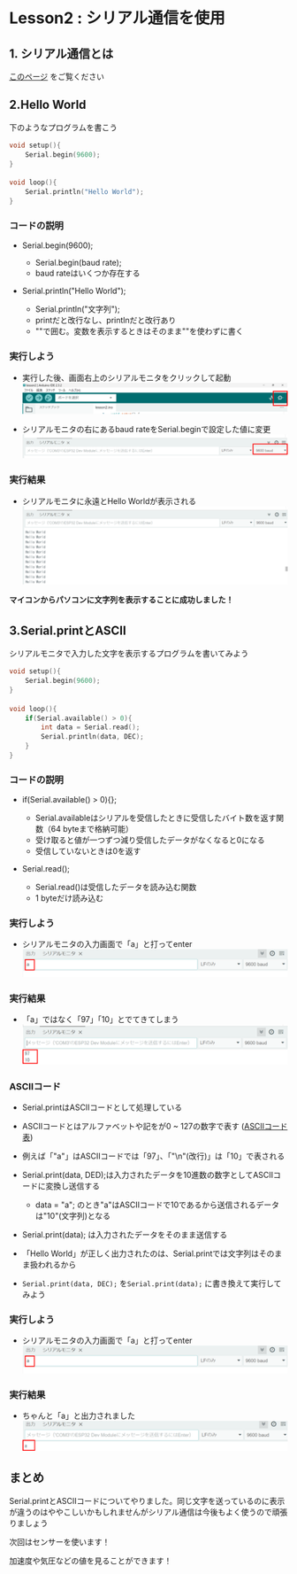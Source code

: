 # Lesson2 : シリアル通信を使用

## 1. シリアル通信とは
[このページ](https://nokolat.github.io/Programming_Documents/communication/#uart)
をご覧ください

## 2.Hello World
下のようなプログラムを書こう
```c++
void setup(){
    Serial.begin(9600);
}

void loop(){
    Serial.println("Hello World");
}
```
### コードの説明 
- Serial.begin(9600);

    - Serial.begin(baud rate);
    - baud rateはいくつか存在する

- Serial.println("Hello World");

    - Serial.println("文字列");
    - printだと改行なし、printlnだと改行あり
    - ""で囲む。変数を表示するときはそのまま""を使わずに書く

### 実行しよう
- 実行した後、画面右上のシリアルモニタをクリックして起動
![](res/lesson2-serial/setup-serialmonitor.png)

- シリアルモニタの右にあるbaud rateをSerial.beginで設定した値に変更
![](res/lesson2-serial/setup-baud.png)

### 実行結果

- シリアルモニタに永遠とHello Worldが表示される
![](res/lesson2-serial/result-HelloWorld.png)

**マイコンからパソコンに文字列を表示することに成功しました！**

## 3.Serial.printとASCII
シリアルモニタで入力した文字を表示するプログラムを書いてみよう
```c++
void setup(){
    Serial.begin(9600);
}

void loop(){
    if(Serial.available() > 0){
        int data = Serial.read();
        Serial.println(data, DEC);
    }
}
```

### コードの説明
- if(Serial.available() > 0){};

    - Serial.availableはシリアルを受信したときに受信したバイト数を返す関数（64 byteまで格納可能）
    - 受け取ると値が一つずつ減り受信したデータがなくなると0になる
    - 受信していないときは0を返す

- Serial.read();

    - Serial.read()は受信したデータを読み込む関数
    - 1 byteだけ読み込む

### 実行しよう
- シリアルモニタの入力画面で「a」と打ってenter
![](res/lesson2-serial/inputserial.png)

### 実行結果
- 「a」ではなく「97」「10」とでてきてしまう
![](res/lesson2-serial/outputserial.png)

### ASCIIコード

- Serial.printはASCIIコードとして処理している
- ASCIIコードとはアルファベットや記をが0 ~ 127の数字で表す
([ASCIIコード表](https://www3.nit.ac.jp/~tamura/ex2/ascii.html))
- 例えば「"a"」はASCIIコードでは「97」、「"\n"(改行)」は「10」で表される
- Serial.print(data, DED);は入力されたデータを10進数の数字としてASCIIコードに変換し送信する
    - data = "a"; のとき"a"はASCIIコードで10であるから送信されるデータは"10"(文字列)となる
- Serial.print(data); は入力されたデータをそのまま送信する
- 「Hello World」が正しく出力されたのは、Serial.printでは文字列はそのまま扱われるから

- ```Serial.print(data, DEC);``` を```Serial.print(data);``` に書き換えて実行してみよう

### 実行しよう
- シリアルモニタの入力画面で「a」と打ってenter
![](res/lesson2-serial/inputserial.png)

### 実行結果

- ちゃんと「a」と出力されました
![](res/lesson2-serial/correct-outputserial.png)

## まとめ
Serial.printとASCIIコードについてやりました。同じ文字を送っているのに表示が違うのはややこしいかもしれませんがシリアル通信は今後もよく使うので頑張りましょう

次回はセンサーを使います！

加速度や気圧などの値を見ることができます！